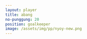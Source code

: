 ```yaml
---
layout: player
title: abang
no-punggung: 20
position: goalkeeper
image: /assets/img/pp/nyoy-new.png
---
```

